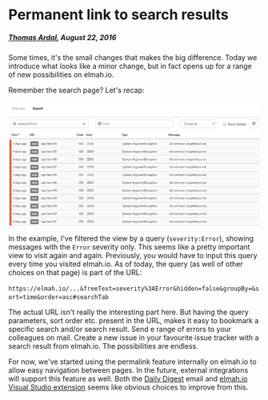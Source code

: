 # Permanent link to search results

##### [Thomas Ardal](http://elmah.io/about/), August 22, 2016

Some times, it's the small changes that makes the big difference. Today we introduce what looks like a minor change, but in fact opens up for a range of new possibilities on elmah.io.

Remember the search page? Let's recap:

![Search page](images/search_with_errors.png)

In the example, I've filtered the view by a query (`severity:Error`), showing messages with the `Error` severity only. This seems like a pretty important view to visit again and again. Previously, you would have to input this query every time you visited elmah.io. As of today, the query (as well of other choices on that page) is part of the URL:

`https://elmah.io/...&freeText=severity%3AError&hidden=false&groupBy=&sort=time&order=asc#searchTab`

The actual URL isn't really the interesting part here. But having the query parameters, sort order etc. present in the URL, makes it easy to bookmark a specific search and/or search result. Send e range of errors to your colleagues on mail. Create a new issue in your favourite issue tracker with a search result from elmah.io. The possibilities are endless.

For now, we've started using the permalink feature internally on elmah.io to allow easy navigation between pages. In the future, external integrations will support this feature as well. Both the [Daily Digest](/daily-digest-email) email and [elmah.io Visual Studio extension](https://visualstudiogallery.msdn.microsoft.com/369827de-80ca-4b36-9b73-88bd85fdbc81) seems like obvious choices to improve from this.